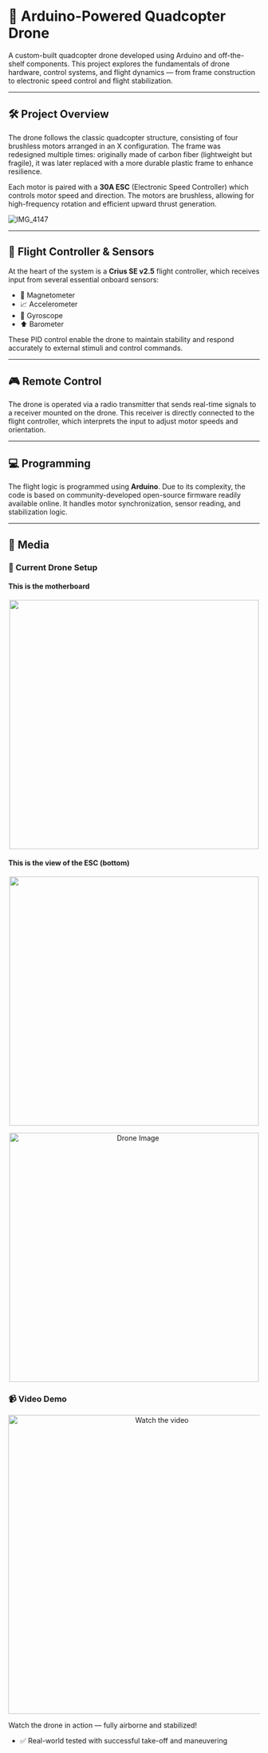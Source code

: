 ﻿# 🚁 Arduino-Powered Quadcopter Drone

A custom-built quadcopter drone developed using Arduino and off-the-shelf components. This project explores the fundamentals of drone hardware, control systems, and flight dynamics — from frame construction to electronic speed control and flight stabilization.

---

## 🛠️ Project Overview

The drone follows the classic quadcopter structure, consisting of four brushless motors arranged in an X configuration. The frame was redesigned multiple times: originally made of carbon fiber (lightweight but fragile), it was later replaced with a more durable plastic frame to enhance resilience.

Each motor is paired with a **30A ESC** (Electronic Speed Controller) which controls motor speed and direction. The motors are brushless, allowing for high-frequency rotation and efficient upward thrust generation.

![IMG_4147](https://github.com/user-attachments/assets/30fa63ad-2df1-43e7-81f0-fbddbbbed016)

---

## 🧠 Flight Controller & Sensors

At the heart of the system is a **Crius SE v2.5** flight controller, which receives input from several essential onboard sensors:

- 📍 Magnetometer  
- 📈 Accelerometer  
- 🔄 Gyroscope  
- ⬆️ Barometer  

These PID control enable the drone to maintain stability and respond accurately to external stimuli and control commands.

---

## 🎮 Remote Control

The drone is operated via a radio transmitter that sends real-time signals to a receiver mounted on the drone. This receiver is directly connected to the flight controller, which interprets the input to adjust motor speeds and orientation.

---

## 💻 Programming

The flight logic is programmed using **Arduino**. Due to its complexity, the code is based on community-developed open-source firmware readily available online. It handles motor synchronization, sensor reading, and stabilization logic.

---

## 📸 Media

### 🔧 Current Drone Setup
<h4>This is the motherboard</h4>
<p align="center">
  <img src="https://github.com/user-attachments/assets/305dd2e3-cd88-4123-9569-f0b6b5110a08" width="500"/>
</p>

<h4>This is the view of the ESC (bottom)</h4>
<p align="center">
  <img src="https://github.com/user-attachments/assets/b353d311-c86f-4c61-a8b5-9d1275b237b8" width="500"/>
</p>



<p align="center">

  <img src="YOUR_IMAGE_PATH_HERE" alt="Drone Image" width="500"/>
</p>

### 📹 Video Demo

<p align="center">
  <a href="https://youtu.be/2c25TwiUodc" target="_blank">
    <img src="https://img.youtube.com/vi/2c25TwiUodc/hqdefault.jpg" alt="Watch the video" width="600">
  </a>
</p>

Watch the drone in action — fully airborne and stabilized!

- ✅ Real-world tested with successful take-off and maneuvering


